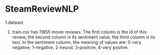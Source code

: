 # SteamReviewNLP

1.dataset

1) train.csv has 11855 movie reviews. The first column is the id of this review, the second column is its sentiment value, the third column is its text. In the sentiment column, the meaning of values are: 0-very negative, 1-negative, 2-neural, 3-positvie, 4-very positve.
